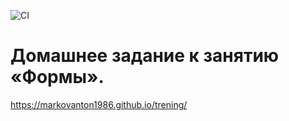 
![CI](https://github.com/markovanton1986/anim/actions/workflows/web.yml/badge.svg)


# Домашнее задание к занятию «Формы».



https://markovanton1986.github.io/trening/
